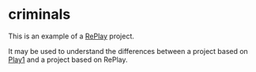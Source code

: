 # criminals

This is an example of a [RePlay](https://github.com/codeborne/replay) project.

It may be used to understand the differences between a project based on [Play1](https://github.com/playframework/play1) and a project based on RePlay.
